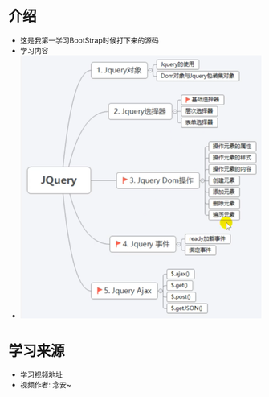 # 介绍
* 这是我第一学习BootStrap时候打下来的源码
* 学习内容
* ![jQuery学习框架图](/jquery学习的内容框架.png)
# 学习来源
* [学习视频地址](https://www.bilibili.com/video/BV1TU4y1p7zU?p=11&spm_id_from=pageDriver)
* 视频作者: 念安~